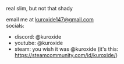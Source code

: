 real slim, but not that shady

email me at kuroxide147@gmail.com \
socials:
- discord: @kuroxide
- youtube: @kuroxide
- steam: you wish it was @kuroxide (it's this: https://steamcommunity.com/id/kuroxide/)
